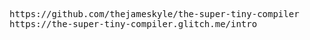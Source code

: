 <pre>
https://github.com/thejameskyle/the-super-tiny-compiler
https://the-super-tiny-compiler.glitch.me/intro
</pre>
